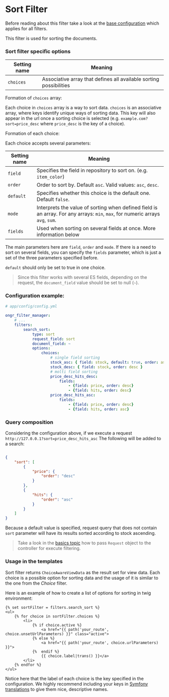 # Sort Filter

Before reading about this filter take a look at the [base configuration](http://docs.ongr.io/FilterManagerBundle/Basics) which applies for all filters.

This filter is used for sorting the documents.

### Sort filter specific options

| Setting name           | Meaning                                                            |
|------------------------|--------------------------------------------------------------------|
| `choices`              | Associative array that defines all available sorting possibilities |

Formation of `choices` array:

Each choice in `choices` array is a way to sort data. `choices` is an associative array, where
keys identify unique ways of sorting data. This key will also appear in the url once a sorting 
choice is selected (e.g. `example.com?sort=price_desc` where `price_desc` is the key of a choice).
 
Formation of each choice:

Each choice accepts several parameters:

| Setting name           | Meaning                                                            |
|------------------------|--------------------------------------------------------------------|
| `field`                | Specifies the field in repository to sort on. (e.g. `item_color`)  |
| `order`                | Order to sort by. Default `asc`. Valid values: `asc`,  `desc`.     |
| `default`              | Specifies whether this choice is the default one. Default `false`. |
| `mode`                 | Interprets the value of sorting when defined field is an array. For any arrays: `min`, `max`, for numeric arrays `avg`, `sum`.     |
| `fields`               | Used when sorting on several fields at once. More information below |

The main parameters here are `field`, `order` and `mode`. If there is a need to sort on several
fields, you can specify the `fields` parameter, which is just a set of the three parameters specified
before.

`default` should only be set to true in one choice.

> Since this filter works with several ES fields, depending on the request, the 
`document_field` value should be set to null (`~`).

### Configuration example:

```yaml
# app/config/config.yml
    
ongr_filter_manager:
    # ...
    filters:
        search_sort:
            type: sort
            request_field: sort
            document_field: ~
            options:
                choices:
                    # single field sorting
                    stock_asc: { field: stock, default: true, order: asc }
                    stock_desc: { field: stock, order: desc }
                    # molti field sorting
                    price_desc_hits_desc: 
                        fields: 
                            - {field: price, order: desc}
                            - {field: hits, order: desc}
                    price_desc_hits_asc:
                        fields:
                            - {field: price, order: desc}
                            - {field: hits, order: asc}

```

### Query composition

Considering the configuration above, if we execute a request `http://127.0.0.1?sort=price_desc_hits_asc`
The following will be added to a search:

```json

{
    "sort": [
        {
            "price": {
                "order": "desc"
            }
        },
        {
            "hits": {
                "order": "asc"
            }
        }
    ]
}

```

Because a default value is specified, request query that does not contain `sort`
parameter will have its results sorted according to stock ascending.

> Take a look in the [basics topic](http://docs.ongr.io/FilterManagerBundle/Basics) how to pass `Request` object to the controller for execute filtering. 

### Usage in the templates

Sort filter returns `ChoiceAwareViewData` as the result set for view data. 
Each choice is a possible option for sorting data and the usage of it is similar
to the one from the *Choice* filter.

Here is an example of how to create a list of options for sorting in twig environment:

```twig
{% set sortFilter = filters.search_sort %}
<ul>
    {% for choice in sortFilter.choices %}
        <li>
            {% if choice.active %}
                <a href="{{ path('your_route', choice.unsetUrlParameters) }}" class="active">
            {% else %}
                <a href="{{ path('your_route', choice.urlParameters) }}">
            {%  endif %}
                {{ choice.label|trans() }}</a>
        </li>
    {% endfor %}
</ul>
```

Notice here that the label of each choice is the key specified in the configuration.
We highly recommend including your keys in [Symfony translations][1] to give them nice, 
descriptive names.

[1]: http://symfony.com/doc/current/translation.html 
